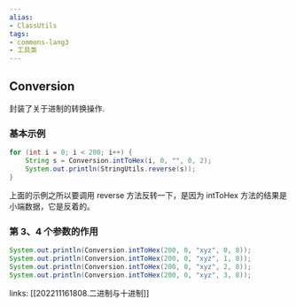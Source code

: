 ```yaml
---
alias:
- ClassUtils
tags:
- commons-lang3
- 工具类 
---
```


## Conversion

封装了关于进制的转换操作.

### 基本示例

```java
for (int i = 0; i < 200; i++) {
    String s = Conversion.intToHex(i, 0, "", 0, 2);
    System.out.println(StringUtils.reverse(s));
}
```

上面的示例之所以要调用 reverse 方法反转一下，是因为 intToHex 方法的结果是小端数据，它是反着的。

 ### 第 3、4 个参数的作用 
 
```java
System.out.println(Conversion.intToHex(200, 0, "xyz", 0, 8));
System.out.println(Conversion.intToHex(200, 0, "xyz", 1, 8));
System.out.println(Conversion.intToHex(200, 0, "xyz", 2, 8));
System.out.println(Conversion.intToHex(200, 0, "xyz", 3, 8));
```

links: [[202211161808.二进制与十进制]]